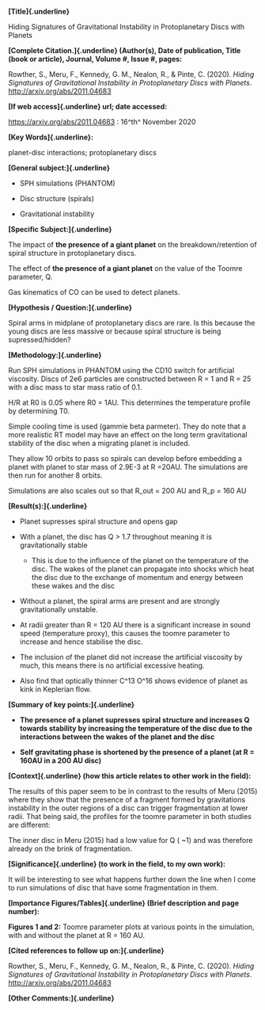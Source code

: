 **[Title]{.underline}**

﻿Hiding Signatures of Gravitational Instability in Protoplanetary Discs
with Planets

**[Complete Citation.]{.underline} (Author(s), Date of publication,
Title (book or article), Journal, Volume #, Issue #, pages:**

Rowther, S., Meru, F., Kennedy, G. M., Nealon, R., & Pinte, C. (2020).
*Hiding Signatures of Gravitational Instability in Protoplanetary Discs
with Planets*. http://arxiv.org/abs/2011.04683

**[If web access]{.underline} url; date accessed:**

<https://arxiv.org/abs/2011.04683> : 16^th^ November 2020

**[Key Words]{.underline}:**

planet-disc interactions; protoplanetary discs

**[General subject:]{.underline}**

-   SPH simulations (PHANTOM)

-   Disc structure (spirals)

-   Gravitational instability

**[Specific Subject:]{.underline}**

The impact of **the presence of a giant planet** on the
breakdown/retention of spiral structure in protoplanetary discs.

The effect of **the presence of a giant planet** on the value of the
Toomre parameter, Q.

Gas kinematics of CO can be used to detect planets.

**[Hypothesis / Question:]{.underline}**

Spiral arms in midplane of protoplanetary discs are rare. Is this
because the young discs are less massive or because spiral structure is
being supressed/hidden?

**[Methodology:]{.underline}**

Run SPH simulations in PHANTOM using the CD10 switch for artificial
viscosity. Discs of 2e6 particles are constructed between R = 1 and R =
25 with a disc mass to star mass ratio of 0.1.

H/R at R0 is 0.05 where R0 = 1AU. This determines the temperature
profile by determining T0.

Simple cooling time is used (gammie beta parmeter). They do note that a
more realistic RT model may have an effect on the long term
gravitational stability of the disc when a migrating planet is included.

They allow 10 orbits to pass so spirals can develop before embedding a
planet with planet to star mass of 2.9E-3 at R =20AU. The simulations
are then run for another 8 orbits.

Simulations are also scales out so that R_out = 200 AU and R_p = 160 AU

**[Result(s):]{.underline}**

-   Planet supresses spiral structure and opens gap

-   With a planet, the disc has Q \> 1.7 throughout meaning it is
    gravitationally stable

    -   This is due to the influence of the planet on the temperature of
        the disc. The wakes of the planet can propagate into shocks
        which heat the disc due to the exchange of momentum and energy
        between these wakes and the disc

-   Without a planet, the spiral arms are present and are strongly
    gravitationally unstable.

-   At radii greater than R = 120 AU there is a significant increase in
    sound speed (temperature proxy), this causes the toomre parameter to
    increase and hence stabilise the disc.

-   The inclusion of the planet did not increase the artificial
    viscosity by much, this means there is no artificial excessive
    heating.

-   Also find that optically thinner C\^13 O\^16 shows evidence of
    planet as kink in Keplerian flow.

**[Summary of key points:]{.underline}**

-   **The presence of a planet supresses spiral structure and increases
    Q towards stability by increasing the temperature of the disc due to
    the interactions between the wakes of the planet and the disc**

-   **Self gravitating phase is shortened by the presence of a planet
    (at R = 160AU in a 200 AU disc)**

**[Context]{.underline} (how this article relates to other work in the
field):**

The results of this paper seem to be in contrast to the results of Meru
(2015) where they show that the presence of a fragment formed by
gravitations instability in the outer regions of a disc can trigger
fragmentation at lower radii. That being said, the profiles for the
toomre parameter in both studies are different:

The inner disc in Meru (2015) had a low value for Q ( \~1) and was
therefore already on the brink of fragmentation.

**[Significance]{.underline} (to work in the field, to my own work):**

It will be interesting to see what happens further down the line when I
come to run simulations of disc that have some fragmentation in them.

**[Importance Figures/Tables]{.underline} (Brief description and page
number):**

**Figures 1 and 2:** Toomre parameter plots at various points in the
simulation, with and without the planet at R = 160 AU.

**[Cited references to follow up on:]{.underline}**

Rowther, S., Meru, F., Kennedy, G. M., Nealon, R., & Pinte, C. (2020).
*Hiding Signatures of Gravitational Instability in Protoplanetary Discs
with Planets*. <http://arxiv.org/abs/2011.04683>

**[Other Comments:]{.underline}**
